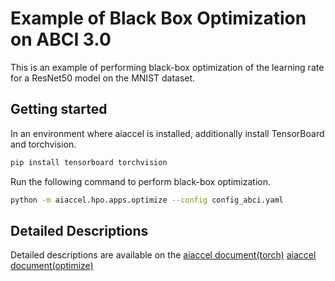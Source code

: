 # Example of Black Box Optimization on ABCI 3.0

This is an example of performing black-box optimization of the learning rate for a ResNet50 model on the MNIST dataset.

## Getting started

In an environment where aiaccel is installed, additionally install TensorBoard and torchvision.

```bash
pip install tensorboard torchvision
```

Run the following command to perform black-box optimization.

```bash
python -m aiaccel.hpo.apps.optimize --config config_abci.yaml
```

## Detailed Descriptions
Detailed descriptions are available on the [aiaccel document(torch)](https://aistairc.github.io/aiaccel/user_guide/torch.html) [aiaccel document(optimize)](https://aistairc.github.io/aiaccel/user_guide/hpo.html)
